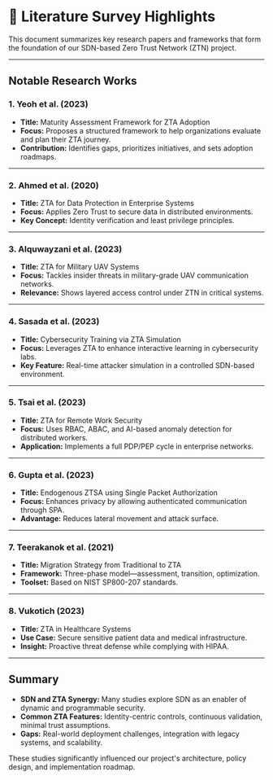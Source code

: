 # 📖 Literature Survey Highlights

This document summarizes key research papers and frameworks that form the foundation of our SDN-based Zero Trust Network (ZTN) project.

---

## Notable Research Works

### 1. Yeoh et al. (2023)
- **Title:** Maturity Assessment Framework for ZTA Adoption
- **Focus:** Proposes a structured framework to help organizations evaluate and plan their ZTA journey.
- **Contribution:** Identifies gaps, prioritizes initiatives, and sets adoption roadmaps.

---

### 2. Ahmed et al. (2020)
- **Title:** ZTA for Data Protection in Enterprise Systems
- **Focus:** Applies Zero Trust to secure data in distributed environments.
- **Key Concept:** Identity verification and least privilege principles.

---

### 3. Alquwayzani et al. (2023)
- **Title:** ZTA for Military UAV Systems
- **Focus:** Tackles insider threats in military-grade UAV communication networks.
- **Relevance:** Shows layered access control under ZTN in critical systems.

---

### 4. Sasada et al. (2023)
- **Title:** Cybersecurity Training via ZTA Simulation
- **Focus:** Leverages ZTA to enhance interactive learning in cybersecurity labs.
- **Key Feature:** Real-time attacker simulation in a controlled SDN-based environment.

---

### 5. Tsai et al. (2023)
- **Title:** ZTA for Remote Work Security
- **Focus:** Uses RBAC, ABAC, and AI-based anomaly detection for distributed workers.
- **Application:** Implements a full PDP/PEP cycle in enterprise networks.

---

### 6. Gupta et al. (2023)
- **Title:** Endogenous ZTSA using Single Packet Authorization
- **Focus:** Enhances privacy by allowing authenticated communication through SPA.
- **Advantage:** Reduces lateral movement and attack surface.

---

### 7. Teerakanok et al. (2021)
- **Title:** Migration Strategy from Traditional to ZTA
- **Framework:** Three-phase model—assessment, transition, optimization.
- **Toolset:** Based on NIST SP800-207 standards.

---

### 8. Vukotich (2023)
- **Title:** ZTA in Healthcare Systems
- **Use Case:** Secure sensitive patient data and medical infrastructure.
- **Insight:** Proactive threat defense while complying with HIPAA.

---

## Summary

- **SDN and ZTA Synergy:** Many studies explore SDN as an enabler of dynamic and programmable security.
- **Common ZTA Features:** Identity-centric controls, continuous validation, minimal trust assumptions.
- **Gaps:** Real-world deployment challenges, integration with legacy systems, and scalability.

These studies significantly influenced our project's architecture, policy design, and implementation roadmap.